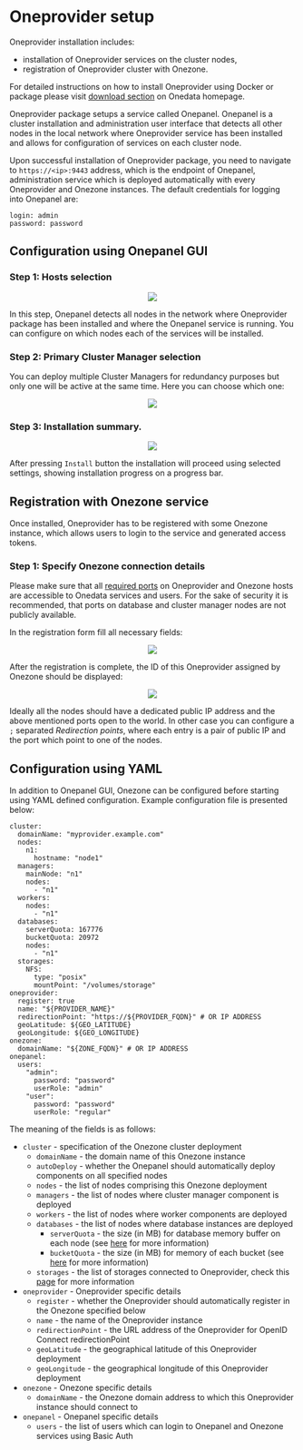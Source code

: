 # Oneprovider setup

<!-- toc -->

Oneprovider installation includes:
* installation of Oneprovider services on the cluster nodes,
* registration of Oneprovider cluster with Onezone.

For detailed instructions on how to install Oneprovider using Docker or package
please visit [download section](../getting_started/downloading_onedata.md)
on Onedata homepage.

Oneprovider package setups a service called Onepanel. Onepanel is a cluster
installation and administration user interface that detects all other nodes in
the local network where Oneprovider service has been installed and allows for
configuration of services on each cluster node.

Upon successful installation of Oneprovider package, you need to navigate to
`https://<ip>:9443` address, which is the endpoint of Onepanel, administration
service which is deployed automatically with every Oneprovider and Onezone
instances. The default credentials for logging into Onepanel
are:
~~~
login: admin
password: password
~~~

## Configuration using Onepanel GUI

### Step 1: Hosts selection

<p align="center"><img src="../img/admin/step1_host_selection.png"></p>

In this step, Onepanel detects all nodes in the network where Oneprovider
package has been installed and where the Onepanel service is running.
You can configure on which nodes each of the services will be installed.


### Step 2: Primary Cluster Manager selection

You can deploy multiple Cluster Managers for redundancy purposes but only one
will be active at the same time. Here you can choose which one:

<p align="center"><img src="../img/admin/step2_primary_cm_selection.png"></p>

### Step 3: Installation summary.

<p align="center"><img src="../img/admin/step3_install_summary.png"></p>

After pressing `Install` button the installation will proceed using selected
settings, showing installation progress on a progress bar.


<!-- ### Step 3: Application ports check.

In order to work properly Oneprovider needs a number of
[required ports](./firewall_setup.md) open on machine. In this step Oneprovider
ensures that all needed ports are open.

<p align="center"><img src="../img/admin/step3_ports_check.png"></p>


### Step 4: System limits configuration.

Administrators may impose limit on a number of opened files by Oneprovider,
services and processes spawned by them.

<p align="center"><img src="../img/admin/step4_system_limists.png"></p>


### Step 5: Storage configuration.

Select a path to a mounted storage, which Oneprovider will use to store user
data. Detailed information on the supported storage types is discussed
[here](./storage_configuration.md).

<p align="center"><img src="../img/admin/step5_path_to_storage.png"></p> -->


## Registration with Onezone service
Once installed, Oneprovider has to be registered with some Onezone instance,
which allows users to login to the service and generated access tokens.

### Step 1: Specify Onezone connection details

Please make sure that all [required ports](./firewall_setup.md) on Oneprovider
and Onezone hosts are accessible to Onedata services and users. For the sake of
security it is recommended, that ports on database and cluster manager nodes
are not publicly available.

In the registration form fill all necessary fields:
<p align="center"><img src="../img/admin/zone_registration_step1.png"></p>

After the registration is complete, the ID of this Oneprovider assigned by
Onezone should be displayed:
<p align="center"><img src="../img/admin/zone_registration_step2.png"></p>

Ideally all the nodes should have a dedicated public IP address and the above
mentioned ports open to the world. In other case you can configure a `;`
separated *Redirection points*, where each entry is a pair of public IP and the
port which point to one of the nodes.


## Configuration using YAML
In addition to Onepanel GUI, Onezone can be configured before starting using
YAML defined configuration. Example configuration file is presented below:

```
cluster:
  domainName: "myprovider.example.com"
  nodes:
    n1:
      hostname: "node1"
  managers:
    mainNode: "n1"
    nodes:
      - "n1"
  workers:
    nodes:
      - "n1"
  databases:
    serverQuota: 167776
    bucketQuota: 20972
    nodes:
      - "n1"
  storages:
    NFS:
      type: "posix"
      mountPoint: "/volumes/storage"
oneprovider:
  register: true
  name: "${PROVIDER_NAME}"
  redirectionPoint: "https://${PROVIDER_FQDN}" # OR IP ADDRESS
  geoLatitude: ${GEO_LATITUDE}
  geoLongitude: ${GEO_LONGITUDE}
onezone:
  domainName: "${ZONE_FQDN}" # OR IP ADDRESS
onepanel:
  users:
    "admin":
      password: "password"
      userRole: "admin"
    "user":
      password: "password"
      userRole: "regular"
```

The meaning of the fields is as follows:
* `cluster` - specification of the Onezone cluster deployment
  * `domainName` - the domain name of this Onezone instance
  * `autoDeploy` - whether the Onepanel should automatically deploy components on all specified nodes
  * `nodes` - the list of nodes comprising this Onezone deployment
  * `managers` - the list of nodes where cluster manager component is deployed
  * `workers` - the list of nodes where worker components are deployed
  * `databases` - the list of nodes where database instances are deployed
    * `serverQuota` - the size (in MB) for database memory buffer on each node (see [here](http://docs.couchbase.com/admin/admin/Concepts/concept-ramQuota.html) for more information)
    * `bucketQuota` - the size (in MB) for memory of each bucket (see [here](http://docs.couchbase.com/admin/admin/Concepts/concept-ramQuota.html) for more information)
  * `storages` - the list of storages connected to Oneprovider, check this [page](./storage_configuration.md) for more information
* `oneprovider` - Oneprovider specific details
  * `register` - whether the Oneprovider should automatically register in the Onezone specified below
  * `name` - the name of the Oneprovider instance
  * `redirectionPoint` - the URL address of the Oneprovider for OpenID Connect redirectionPoint
  * `geoLatitude` - the geographical latitude of this Oneprovider deployment
  * `geoLongitude` - the geographical longitude of this Oneprovider deployment
* `onezone` - Onezone specific details
  * `domainName` - the Onezone domain address to which this Oneprovider instance should connect to
* `onepanel` - Onepanel specific details
  * `users` - the list of users which can login to Onepanel and Onezone services using Basic Auth
